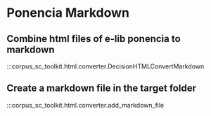 # Ponencia Markdown

## Combine html files of e-lib ponencia to markdown

:::corpus_sc_toolkit.html.converter.DecisionHTMLConvertMarkdown

## Create a markdown file in the target folder

:::corpus_sc_toolkit.html.converter.add_markdown_file
